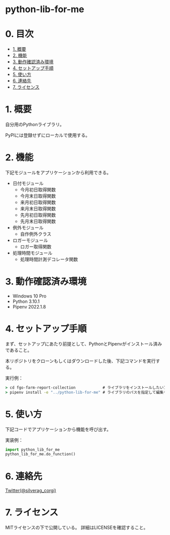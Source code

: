 # python-lib-for-me <!-- omit in toc -->


# 0. 目次 <!-- omit in toc -->

- [1. 概要](#1-概要)
- [2. 機能](#2-機能)
- [3. 動作確認済み環境](#3-動作確認済み環境)
- [4. セットアップ手順](#4-セットアップ手順)
- [5. 使い方](#5-使い方)
- [6. 連絡先](#6-連絡先)
- [7. ライセンス](#7-ライセンス)


# 1. 概要

自分用のPythonライブラリ。

PyPIには登録せずにローカルで使用する。


# 2. 機能

下記モジュールをアプリケーションから利用できる。

- 日付モジュール
  - 今月初日取得関数
  - 今月末日取得関数
  - 来月初日取得関数
  - 来月末日取得関数
  - 先月初日取得関数
  - 先月末日取得関数
- 例外モジュール
  - 自作例外クラス
- ロガーモジュール
  - ロガー取得関数
- 処理時間モジュール
  - 処理時間計測デコレータ関数


# 3. 動作確認済み環境

- Windows 10 Pro
- Python 3.10.1
- Pipenv 2022.1.8


# 4. セットアップ手順

まず、セットアップにあたり前提として、PythonとPipenvがインストール済みであること。

本リポジトリをクローンもしくはダウンロードした後、下記コマンドを実行する。

実行例：
```cmd
> cd fgo-farm-report-collection            # ライブラリをインストールしたいアプリケーションのパスに移動する
> pipenv install -e "../python-lib-for-me" # ライブラリのパスを指定して編集モードでインストールする
```


# 5. 使い方

下記コードでアプリケーションから機能を呼び出す。

実装例：
```python
import python_lib_for_me
python_lib_for_me.do_function()
```


# 6. 連絡先

[Twitter(@silverag_corgi)](https://twitter.com/silverag_corgi)


# 7. ライセンス

MITライセンスの下で公開している。
詳細はLICENSEを確認すること。

